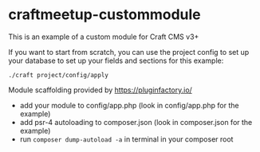# craftmeetup-custommodule
This is an example of a custom module for Craft CMS v3+

If you want to start from scratch, you can use the project config to set up your database to set up your fields and sections for this example:

`./craft project/config/apply`

Module scaffolding provided by https://pluginfactory.io/

- add your module to config/app.php (look in config/app.php for the example)
- add psr-4 autoloading to composer.json (look in composer.json for the example)
- run `composer dump-autoload -a` in terminal in your composer root
